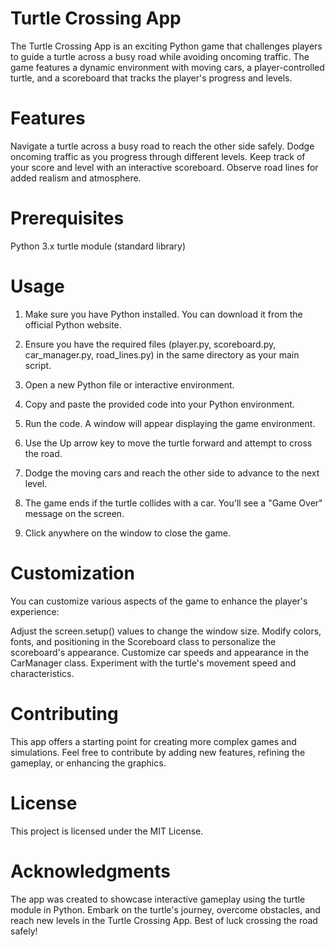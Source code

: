 # Turtle Crossing App
The Turtle Crossing App is an exciting Python game that challenges players to guide a turtle across a busy road while avoiding oncoming traffic. The game features a dynamic environment with moving cars, a player-controlled turtle, and a scoreboard that tracks the player's progress and levels.

# Features
Navigate a turtle across a busy road to reach the other side safely.
Dodge oncoming traffic as you progress through different levels.
Keep track of your score and level with an interactive scoreboard.
Observe road lines for added realism and atmosphere.

# Prerequisites
Python 3.x
turtle module (standard library)

# Usage
1. Make sure you have Python installed. You can download it from the official Python website.

2. Ensure you have the required files (player.py, scoreboard.py, car_manager.py, road_lines.py) in the same directory as your main script.

3. Open a new Python file or interactive environment.

4. Copy and paste the provided code into your Python environment.

5. Run the code. A window will appear displaying the game environment.

6. Use the Up arrow key to move the turtle forward and attempt to cross the road.

7. Dodge the moving cars and reach the other side to advance to the next level.

8. The game ends if the turtle collides with a car. You'll see a "Game Over" message on the screen.

9. Click anywhere on the window to close the game.

# Customization
You can customize various aspects of the game to enhance the player's experience:

Adjust the screen.setup() values to change the window size.
Modify colors, fonts, and positioning in the Scoreboard class to personalize the scoreboard's appearance.
Customize car speeds and appearance in the CarManager class.
Experiment with the turtle's movement speed and characteristics.

# Contributing
This app offers a starting point for creating more complex games and simulations. Feel free to contribute by adding new features, refining the gameplay, or enhancing the graphics.

# License
This project is licensed under the MIT License.

# Acknowledgments
The app was created to showcase interactive gameplay using the turtle module in Python.
Embark on the turtle's journey, overcome obstacles, and reach new levels in the Turtle Crossing App. Best of luck crossing the road safely!




